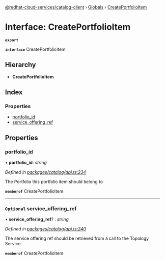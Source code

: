 [@redhat-cloud-services/catalog-client](../README.md) › [Globals](../globals.md) › [CreatePortfolioItem](createportfolioitem.md)

# Interface: CreatePortfolioItem

**`export`** 

**`interface`** CreatePortfolioItem

## Hierarchy

* **CreatePortfolioItem**

## Index

### Properties

* [portfolio_id](createportfolioitem.md#portfolio_id)
* [service_offering_ref](createportfolioitem.md#optional-service_offering_ref)

## Properties

###  portfolio_id

• **portfolio_id**: *string*

*Defined in [packages/catalog/api.ts:234](https://github.com/Hyperkid123/javascript-clients/blob/master/packages/catalog/api.ts#L234)*

The Portfolio this portfolio item should belong to

**`memberof`** CreatePortfolioItem

___

### `Optional` service_offering_ref

• **service_offering_ref**? : *string*

*Defined in [packages/catalog/api.ts:240](https://github.com/Hyperkid123/javascript-clients/blob/master/packages/catalog/api.ts#L240)*

The service offering ref should be retrieved from a call to the Topology Service.

**`memberof`** CreatePortfolioItem
